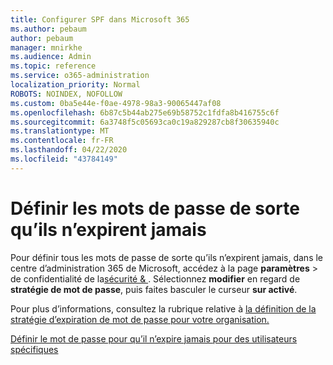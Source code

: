 ```yaml
---
title: Configurer SPF dans Microsoft 365
ms.author: pebaum
author: pebaum
manager: mnirkhe
ms.audience: Admin
ms.topic: reference
ms.service: o365-administration
localization_priority: Normal
ROBOTS: NOINDEX, NOFOLLOW
ms.custom: 0ba5e44e-f0ae-4978-98a3-90065447af08
ms.openlocfilehash: 6b87c5b44ab275e69b58752c1fdfa8b416755c6f
ms.sourcegitcommit: 6a3748f5c05693ca0c19a829287cb8f30635940c
ms.translationtype: MT
ms.contentlocale: fr-FR
ms.lasthandoff: 04/22/2020
ms.locfileid: "43784149"
---
```

# <a name="set-passwords-to-never-expire"></a>Définir les mots de passe de sorte qu’ils n’expirent jamais 

Pour définir tous les mots de passe de sorte qu’ils n’expirent jamais, dans le centre d’administration 365 de Microsoft, accédez à la page **paramètres** > de confidentialité de la[sécurité &amp; ](https://portal.office.com/adminportal/home#/settings/security) . Sélectionnez **modifier** en regard de **stratégie de mot de passe**, puis faites basculer le curseur **sur activé**.
  
Pour plus d’informations, consultez la rubrique relative à [la définition de la stratégie d’expiration de mot de passe pour votre organisation.](https://docs.microsoft.com/office365/admin/manage/set-password-expiration-policy)
  
[Définir le mot de passe pour qu’il n’expire jamais pour des utilisateurs spécifiques](https://docs.microsoft.com/office365/admin/add-users/set-password-to-never-expire)
  
